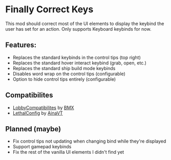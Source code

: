 # Finally Correct Keys
This mod should correct most of the UI elements to display the keybind the user has set for an action.
Only supports Keyboard keybinds for now.

## Features:
- Replaces the standard keybinds in the control tips (top right)
- Replaces the standard hover interact keybind (grab, open, etc.)
- Replaces the standard ship build mode keybinds
- Disables word wrap on the control tips (configurable)
- Option to hide control tips entirely (configurable)

## Compatibilites
- [LobbyCompatibilites](https://thunderstore.io/c/lethal-company/p/BMX/LobbyCompatibility/) by [BMX](https://thunderstore.io/c/lethal-company/p/BMX/)
- [LethalConfig](https://thunderstore.io/c/lethal-company/p/AinaVT/LethalConfig/) by [AinaVT](https://thunderstore.io/c/lethal-company/p/AinaVT/)

## Planned (maybe)
- Fix control tips not updating when changing bind while they're displayed
- Support gamepad keybinds
- Fix the rest of the vanilla UI elements I didn't find yet